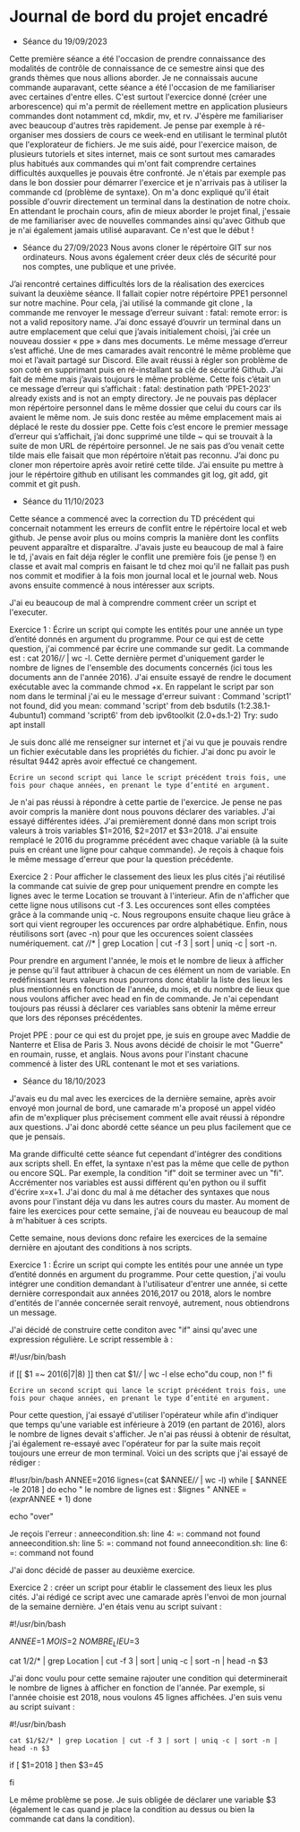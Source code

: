 # Journal de bord du projet encadré

- Séance du 19/09/2023

Cette première séance a été l'occasion de prendre connaissance des modalités de contrôle de connaissance de ce semestre ainsi que des grands thèmes que nous allions aborder. Je ne connaissais aucune commande auparavant, cette séance a été l'occasion de me familiariser avec certaines d'entre elles. C'est surtout l'exercice donné (créer une arborescence) qui m'a permit de réellement mettre en application plusieurs  commandes dont notamment cd, mkdir, mv, et rv. J'éspère me familiariser avec beaucoup d'autres très rapidement. Je pense par exemple à ré-organiser mes dossiers de cours ce week-end en utilisant le terminal plutôt que l'explorateur de fichiers. Je me suis aidé, pour l'exercice maison, de plusieurs tutoriels et sites internet, mais ce sont surtout mes camarades plus habitués aux commandes qui m'ont fait comprendre certaines difficultés auxquelles je pouvais être confronté. Je n'étais par exemple pas dans le bon dossier pour démarrer l'exercice et je n'arrivais pas à utiliser la commande cd (problème de syntaxe). On m'a donc expliqué qu'il était possible d'ouvrir directement un terminal dans la destination de notre choix. En attendant le prochain cours, afin de mieux aborder le projet final, j'essaie de me familiariser avec de nouvelles commandes ainsi qu'avec Github que je n'ai également jamais utilisé auparavant. Ce n'est que le début !

- Séance du 27/09/2023
Nous avons cloner le répértoire GIT sur nos ordinateurs. Nous avons également créer deux clés de sécurité pour nos comptes, une publique et une privée.

J’ai rencontré certaines difficultés lors de la réalisation des exercices suivant la deuxième séance. Il fallait copier notre répértoire PPE1 personnel sur notre machine. Pour cela, j’ai utilisé la commande git clone <URL>, la commande me renvoyer le message d’erreur suivant : fatal: remote error: is not a valid repository name. J’ai donc essayé d’ouvrir un terminal dans un autre emplacement que celui que j’avais initialement choisi, j’ai crée un nouveau dossier « ppe » dans mes documents. Le même message d’erreur s’est affiché. Une de mes camarades avait rencontré le même problème que moi et l’avait partagé sur Discord. Elle avait réussi à régler son problème de son coté en supprimant puis en ré-installant sa clé de sécurité Github. J’ai fait de même mais j’avais toujours le même problème. Cette fois c’était un ce message d’erreur qui s’affichait : fatal: destination path 'PPE1-2023' already exists and is not an empty directory. Je ne pouvais pas déplacer mon répértoire personnel dans le même dossier que celui du cours car ils avaient le même nom. Je suis donc restée au même emplacement mais ai déplacé le reste du dossier ppe. Cette fois c’est encore le premier message d’erreur qui s’affichait, j’ai donc supprimé une tilde ~ qui se trouvait à la suite de mon URL de répértoire personnel. Je ne sais pas d’ou venait cette tilde mais elle faisait que mon répértoire n’était pas reconnu. J’ai donc pu cloner mon répertoire après avoir retiré cette tilde.
J’ai ensuite pu mettre à jour le répértoire github en utilisant les commandes git log, git add, git commit et git push. 

- Séance du 11/10/2023

Cette séance a commencé avec la correction du TD précédent qui concernait notamment les erreurs de conflit entre le répértoire local et web github. Je pense avoir plus ou moins compris la manière dont les conflits peuvent apparaître et disparaître. J'avais juste eu beaucoup de mal à faire le td, j'avais en fait déja régler le conflit une première fois (je pense !) en classe et avait mal compris en faisant le td chez moi qu'il ne fallait pas push nos commit et modifier à la fois mon journal local et le journal web. Nous avons ensuite commencé à nous intéresser aux scripts.

J'ai eu beaucoup de mal à comprendre comment créer un script et l'executer.

Exercice 1 :
    Écrire un script qui compte les entités pour une année un type d’entité donnés
en argument du programme.
Pour ce qui est de cette question, j'ai commencé par écrire une commande sur gedit. La commande est : cat 2016/*/* | wc -l. Cette dernière permet d'uniquement garder le nombre de lignes de l'ensemble des documents concernés (ici tous les documents ann de l'année 2016). J'ai ensuite essayé de rendre le document exécutable avec la commande chmod +x. En rappelant le script par son nom dans le terminal j'ai eu le message d'erreur suivant : Command 'script1' not found, did you mean:
  command 'script' from deb bsdutils (1:2.38.1-4ubuntu1)
  command 'script6' from deb ipv6toolkit (2.0+ds.1-2)
Try: sudo apt install <deb name>

Je suis donc allé me renseigner sur internet et j'ai vu que je pouvais rendre un fichier exécutable dans les propriétés du fichier. J'ai donc pu avoir le résultat 9442 après avoir effectué ce changement.

    Écrire un second script qui lance le script précédent trois fois, une fois pour chaque années, en prenant le type d’entité en argument.
Je n'ai pas réussi à répondre à cette partie de l'exercice.
Je pense ne pas avoir compris la manière dont nous pouvons déclarer des variables. J'ai essayé différentes idées. J'ai premièrement donné dans mon script trois valeurs à trois variables $1=2016, $2=2017 et $3=2018. J'ai ensuite remplacé le 2016 du programme précédent avec chaque variable (à la suite puis en créant une ligne pour cahque commande). Je reçois à chaque fois le même message d'erreur que pour la question précédente.

Exercice 2 :
Pour afficher le classement des lieux les plus cités j'ai réutilisé la commande cat suivie de grep pour uniquement prendre en compte les lignes avec le terme Location se trouvant à l'interieur. Afin de n'afficher que cette ligne nous utilisons cut -f 3. Les occurences sont elles comptées grâce à la commande uniq -c. Nous regroupons ensuite chaque lieu grâce à sort qui vient regrouper les occurences par ordre alphabétique. Enfin, nous réutilisons sort (avec -n) pour que les occurences soient classées numériquement. cat */*/* | grep Location | cut -f 3 | sort | uniq -c | sort -n.

Pour prendre en argument l'année, le mois et le nombre de lieux à afficher je pense qu'il faut attribuer à chacun de ces élément un nom de variable. En redéfinissant leurs valeurs nous pourrons donc établir la liste des lieux les plus mentionnés en fonction de l'année, du mois, et du nombre de lieux que nous voulons afficher avec head en fin de commande. Je n'ai cependant toujours pas réussi à déclarer ces variables sans obtenir la même erreur que lors des réponses précédentes.

Projet PPE : pour ce qui est du projet ppe, je suis en groupe avec Maddie de Nanterre et Elisa de Paris 3. Nous avons décidé de choisir le mot "Guerre" en roumain, russe, et anglais. Nous avons pour l'instant chacune commencé à lister des URL contenant le mot et ses variations.


- Séance du 18/10/2023

J'avais eu du mal avec les exercices de la dernière semaine, après avoir envoyé mon journal de bord, une camarade m'a proposé un appel vidéo afin de m'expliquer plus précisement comment elle avait réussi à répondre aux questions. J'ai donc abordé cette séance un peu plus facilement que ce que je pensais.

Ma grande difficulté cette séance fut cependant d'intégrer des conditions aux scripts shell. En effet, la syntaxe n'est pas la même que celle de python ou encore SQL. Par exemple, la condition "if" doit se terminer avec un "fi". Accrémenter nos variables est aussi différent qu'en python ou il suffit d'écrire x=x+1. 
J'ai donc du mal à me détacher des syntaxes que nous avons pour l'instant déja vu dans les autres cours du master. Au moment de faire les exercices pour cette semaine, j'ai de nouveau eu beaucoup de mal à m'habituer à ces scripts.

Cette semaine, nous devions donc refaire les exercices de la semaine dernière en ajoutant des conditions à nos scripts.

Exercice 1 :
	Écrire un script qui compte les entités pour une année un type d’entité donnés
en argument du programme.
Pour cette question, j'ai voulu intégrer une condition demandant à l'utilisateur d'entrer une année, si cette dernière correspondait aux années 2016,2017 ou 2018, alors le nombre d'entités de l'année concernée serait renvoyé, autrement, nous obtiendrons un message.

J'ai décidé de construire cette conditon avec "if" ainsi qu'avec une expression régulière. Le script ressemble à : 

#!/usr/bin/bash

if [[ $1 =~ 201(6|7|8) ]]
then
    cat $1/*/* | wc -l
else
    echo"du coup, non !"
fi

	Écrire un second script qui lance le script précédent trois fois, une fois pour chaque années, en prenant le type d’entité en argument.
	
Pour cette question, j'ai essayé d'utiliser l'opérateur while afin d'indiquer que temps qu'une variable est inférieure à 2019 (en partant de 2016), alors le nombre de lignes devait s'afficher.
Je n'ai pas réussi à obtenir de résultat, j'ai également re-essayé avec l'opérateur for par la suite mais reçoit toujours une erreur de mon terminal. Voici un des scripts que j'ai essayé de rédiger :

#!usr/bin/bash
ANNEE=2016
lignes=(cat $ANNEE/*/* | wc -l)
while [ $ANNEE -le 2018 ]
do
    echo " le nombre de lignes est : $lignes "
    ANNEE = $(expr$ANNEE + 1)
done

echo "over"

Je reçois l'erreur :
anneecondition.sh: line 4: =: command not found
anneecondition.sh: line 5: =: command not found
anneecondition.sh: line 6: =: command not found


J'ai donc décidé de passer au deuxième exercice.

Exercice 2 :
	créer un script pour établir le classement des lieux les plus cités.
J'ai rédigé ce script avec une camarade après l'envoi de mon journal de la semaine dernière. J'en étais venu au script suivant :


#!/usr/bin/bash

$ANNEE=$1
$MOIS=$2
$NOMBRE_LIEU=$3


cat $1/$2/* | grep Location | cut -f 3 | sort | uniq -c | sort -n | head -n $3

J'ai donc voulu pour cette semaine rajouter une condition qui determinerait le nombre de lignes à afficher en fonction de l'année. Par exemple, si l'année choisie est 2018, nous voulons 45 lignes affichées. J'en suis venu au script suivant :

#!/usr/bin/bash



    cat $1/$2/* | grep Location | cut -f 3 | sort | uniq -c | sort -n | head -n $3

if [ $1=2018 ]
then
    $3=45

fi

Le même problème se pose. Je suis obligée de  déclarer une variable $3 (également le cas quand je place la condition au dessus ou bien la commande cat dans la condition).



